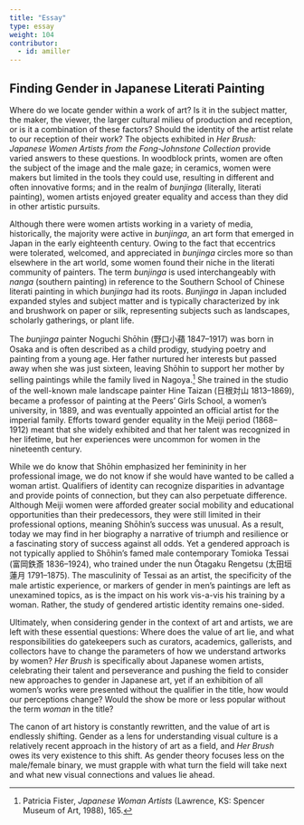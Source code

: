 ```yaml
---
title: "Essay"
type: essay
weight: 104
contributor:
  - id: amiller
---
```


## Finding Gender in Japanese Literati Painting

Where do we locate gender within a work of art? Is it in the subject matter, the maker, the viewer, the larger cultural milieu of production and reception, or is it a combination of these factors? Should the identity of the artist relate to our reception of their work? The objects exhibited in *Her Brush: Japanese Women Artists from the Fong-Johnstone Collection* provide varied answers to these questions. In woodblock prints, women are often the subject of the image and the male gaze; in ceramics, women were makers but limited in the tools they could use, resulting in different and often innovative forms; and in the realm of *bunjinga* (literally, literati painting), women artists enjoyed greater equality and access than they did in other artistic pursuits.

Although there were women artists working in a variety of media, historically, the majority were active in *bunjinga*, an art form that emerged in Japan in the early eighteenth century. Owing to the fact that eccentrics were tolerated, welcomed, and appreciated in *bunjinga* circles more so than elsewhere in the art world, some women found their niche in the literati community of painters. The term *bunjinga* is used interchangeably with *nanga* (southern painting) in reference to the Southern School of Chinese literati painting in which *bunjinga* had its roots. *Bunjinga* in Japan included expanded styles and subject matter and is typically characterized by ink and brushwork on paper or silk, representing subjects such as landscapes, scholarly gatherings, or plant life.

The *bunjinga* painter Noguchi Shōhin (野口小蘋 1847–1917) was born in Osaka and is often described as a child prodigy, studying poetry and painting from a young age. Her father nurtured her interests but passed away when she was just sixteen, leaving Shōhin to support her mother by selling paintings while the family lived in Nagoya.[^1] She trained in the studio of the well-known male landscape painter Hine Taizan (日根対山 1813–1869), became a professor of painting at the Peers’ Girls School, a women’s university, in 1889, and was eventually appointed an official artist for the imperial family. Efforts toward gender equality in the Meiji period (1868–1912) meant that she widely exhibited and that her talent was recognized in her lifetime, but her experiences were uncommon for women in the nineteenth century.

While we do know that Shōhin emphasized her femininity in her professional image, we do not know if she would have wanted to be called a woman artist. Qualifiers of identity can recognize disparities in advantage and provide points of connection, but they can also perpetuate difference. Although Meiji women were afforded greater social mobility and educational opportunities than their predecessors, they were still limited in their professional options, meaning Shōhin’s success was unusual. As a result, today we may find in her biography a narrative of triumph and resilience or a fascinating story of success against all odds. Yet a gendered approach is not typically applied to Shōhin’s famed male contemporary Tomioka Tessai (富岡鉄斎 1836–1924), who trained under the nun Ōtagaku Rengetsu (太田垣蓮月 1791–1875). The masculinity of Tessai as an artist, the specificity of the male artistic experience, or markers of gender in men’s paintings are left as unexamined topics, as is the impact on his work vis-a-vis his training by a woman. Rather, the study of gendered artistic identity remains one-sided.

Ultimately, when considering gender in the context of art and artists, we are left with these essential questions: Where does the value of art lie, and what responsibilities do gatekeepers such as curators, academics, gallerists, and collectors have to change the parameters of how we understand artworks by women? *Her Brush* is specifically about Japanese women artists, celebrating their talent and perseverance and pushing the field to consider new approaches to gender in Japanese art, yet if an exhibition of all women’s works were presented without the qualifier in the title, how would our perceptions change? Would the show be more or less popular without the term *woman* in the title?

The canon of art history is constantly rewritten, and the value of art is endlessly shifting. Gender as a lens for understanding visual culture is a relatively recent approach in the history of art as a field, and *Her Brush* owes its very existence to this shift. As gender theory focuses less on the male/female binary, we must grapple with what turn the field will take next and what new visual connections and values lie ahead.

[^1]: Patricia Fister, *Japanese Woman Artists* (Lawrence, KS: Spencer Museum of Art, 1988), 165.
